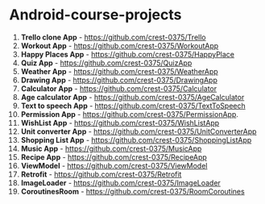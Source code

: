 # Android-course-projects

1. **Trello clone App** - https://github.com/crest-0375/Trello
2. **Workout App** - https://github.com/crest-0375/WorkoutApp
3. **Happy Places App** - https://github.com/crest-0375/HappyPlace
4. **Quiz App** - https://github.com/crest-0375/QuizApp
5. **Weather App** - https://github.com/crest-0375/WeatherApp
6. **Drawing App** - https://github.com/crest-0375/DrawingApp
7. **Calculator App** - https://github.com/crest-0375/Calculator
8. **Age calculator App** - https://github.com/crest-0375/AgeCalculator
9. **Text to speech App** - https://github.com/crest-0375/TextToSpeech
10. **Permission App** - https://github.com/crest-0375/PermissionApp.
11. **WishList App** - https://github.com/crest-0375/WishListApp
12. **Unit converter App** - https://github.com/crest-0375/UnitConverterApp
13. **Shopping List App** - https://github.com/crest-0375/ShoppingListApp
14. **Music App** - https://github.com/crest-0375/MusicApp
15. **Recipe App** - https://github.com/crest-0375/RecipeApp
16. **ViewModel** - https://github.com/crest-0375/ViewModel
17. **Retrofit** - https://github.com/crest-0375/Retrofit
18. **ImageLoader** - https://github.com/crest-0375/ImageLoader
19. **CoroutinesRoom** - https://github.com/crest-0375/RoomCoroutines
